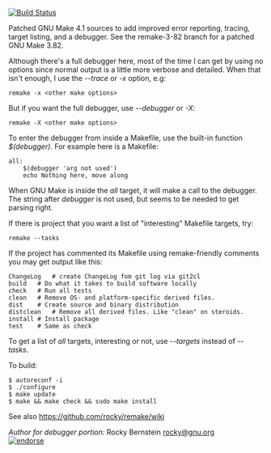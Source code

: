 [![Build Status](https://travis-ci.org/rocky/remake.png)](https://travis-ci.org/rocky/remake)

Patched GNU Make 4.1 sources to add improved error reporting, tracing,
target listing, and a debugger. See the remake-3-82 branch for a
patched GNU Make 3.82.

Although there's a full debugger here, most of the time I can get by
using no options since normal output is a little more verbose and detailed.
When that isn't enough, I use the *--trace* or *-x* option, e.g:

    remake -x <other make options>

But if you want the full debugger, use *--debugger* or *-X*:

    remake -X <other make options>

To enter the debugger from inside a Makefile, use the built-in function *$(debugger)*. For example here is a Makefile:

    all:
    	$(debugger 'arg not used')
		echo Nothing here, move along

When GNU Make is inside the *all* target, it will make a call to the
debugger. The string after *debugger* is not used, but seems to be
needed to get parsing right.

If there is project that you want a list of "interesting" Makefile
targets, try:

    remake --tasks

If the project has commented its Makefile using remake-friendly comments you may get output like this:

    ChangeLog	# create ChangeLog fom git log via git2cl
    build	# Do what it takes to build software locally
    check	# Run all tests
    clean	# Remove OS- and platform-specific derived files.
    dist	# Create source and binary distribution
    distclean	# Remove all derived files. Like "clean" on steroids.
    install	# Install package
    test	# Same as check

To get a list of *all* targets, interesting or not, use *--targets*
instead of *--tasks*.

To build:

    $ autoreconf -i
    $ ./configure
    $ make update
    $ make && make check && sudo make install

See also https://github.com/rocky/remake/wiki

*Author for debugger portion:* Rocky Bernstein <rocky@gnu.org><br>
[![endorse](https://api.coderwall.com/rocky/endorsecount.png)](https://coderwall.com/rocky)
